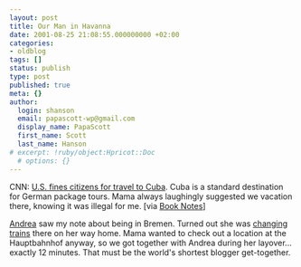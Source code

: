 ```yaml
---
layout: post
title: Our Man in Havanna
date: 2001-08-25 21:08:55.000000000 +02:00
categories:
- oldblog
tags: []
status: publish
type: post
published: true
meta: {}
author:
  login: shanson
  email: papascott-wp@gmail.com
  display_name: PapaScott
  first_name: Scott
  last_name: Hanson
# excerpt: !ruby/object:Hpricot::Doc
  # options: {}
---
```

<p>CNN: <a href="http://www.cnn.com/2001/TRAVEL/NEWS/08/23/cuba.us.travelban/index.html">U.S. fines citizens for travel to Cuba</a>. Cuba is a standard destination for German package tours. Mama always laughingly suggested we vacation there, knowing it was illegal for me. [via <a href="http://booknotes.weblogs.com/2001/08/24">Book Notes</a>]</p>
<p><a href="http://andrea.editthispage.com">Andrea</a> saw my note about being in Bremen. Turned out she was <a href="http://shanson.editthispage.com/discuss/msgReader$699?mode=day">changing trains</a> there on her way home. Mama wanted to check out a location at the Hauptbahnhof anyway, so we got together with Andrea during her layover... exactly 12 minutes. That must be the world's shortest blogger get-together.</p>
